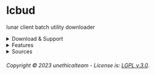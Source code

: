 # lcbud
lunar client batch utility downloader

<!--- **⚠ Warning:** </br> --->

<details>
   <summary>Download & Support</summary>

  ### [Download Here](https://github.com/unethicalmc/lcbud/archive/refs/heads/main.zip) <br>
  Join our [Discord](https://discord.gg/vhJ8Dsp9qa) for faster support, or create a GitHub Issue. <br>
     
</details>

<details>
   <summary>Features</summary>
  
  ### Features
  * **An all-in-one solution.**
  * **Utilizing Windows cURL (Windows 10+).**
  * **Downgrade Lunar Client Launcher to 2.16.1**
  * **multiver Backups**
     
</details>

<details>
   <summary>Sources</summary>
   
  ### Sources
  This project downloads from the following authors:
  * https://github.com/Weave-MC
  * https://github.com/Youded-byte
  * https://github.com/Nilsen84
  * https://github.com/koxx12-dev
  * https://github.com/PianoPenguin471
  * https://github.com/Syz66
  * https://github.com/Zxnii
  * https://github.com/Yan-Jobs
  * https://github.com/betterclient
  * https://gitlab.com/candicey-weave
  * https://codeberg.org/Candicey-Weave
  * https://github.com/uchks
  * https://codeberg.org/chloe
  * https://github.com/Ultramicroscope
  * https://github.com/thaYt
  * https://github.com/supercoolspy
  * https://github.com/Tryflle
  * https://github.com/770grappenmaker
  * https://github.com/legitish
  * https://github.com/kacorvixon1337
  * https://github.com/jagt
</details>

###### Copyright © 2023 unethicalteam - License is: [LGPL v.3.0](https://github.com/unethicalteam/lcbud/blob/main/COPYING.LESSER).

